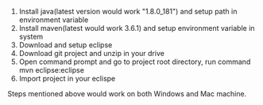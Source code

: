 1. Install java(latest version would work "1.8.0_181") and setup path in environment variable
2. Install maven(latest would work 3.6.1) and setup environment variable in system
3. Download and setup eclipse
4. Download git project and unzip in your drive
5. Open command prompt and go to project root directory, run command mvn eclipse:eclipse
6. Import project in your eclispe

Steps mentioned above would work on both Windows and Mac machine.
